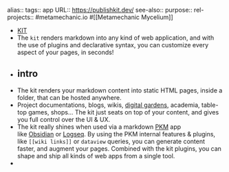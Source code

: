 alias::
tags:: app
URL:: https://publishkit.dev/
see-also::
purpose::
rel-projects:: #metamechanic.io #[[Metamechanic Mycelium]]

- [KIT](https://publishkit.dev/)
- The `kit` renders markdown into any kind of web application, and with the use of plugins and declarative syntax, you can customize every aspect of your pages, in seconds!
- ## intro
- The kit renders your markdown content into static HTML pages, inside a folder, that can be hosted anywhere.
- Project documentations, blogs, wikis, [digital gardens](https://github.com/MaggieAppleton/digital-gardeners), academia, table-top games, shops... The kit just seats on top of your content, and gives you full control over the UI & UX.
- The kit really shines when used via a markdown [PKM](https://en.wikipedia.org/wiki/Personal_knowledge_management) app like [Obsidian](https://obsidian.md/) or [Logseq](https://logseq.com/). By using the PKM internal features & plugins, like `[[wiki links]]` or `dataview` queries, you can generate content faster, and augment your pages. Combined with the kit plugins, you can shape and ship all kinds of web apps from a single tool.
-

